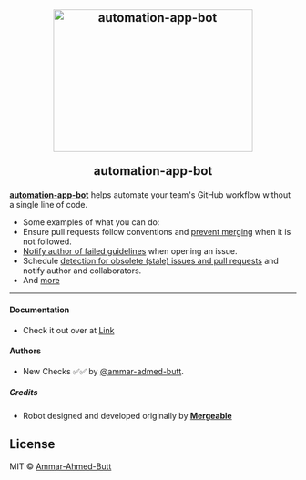 <h2 align="center">
  <img src="https://github-production-user-asset-6210df.s3.amazonaws.com/85288256/239511199-329394bc-099d-4f70-8506-7a5492eea248.gif" alt="automation-app-bot" width="350" height="250">
  <br>
  <p>automation-app-bot</p>
</h2>
<p align="left">
  <a href="https://github.com/apps/automation-app-bot"> </a>
</p>

**[automation-app-bot]** helps automate your team's GitHub workflow without a single line of code.
- Some examples of what you can do:
- Ensure pull requests follow conventions and [prevent merging][comment-if-guidelines-not-met] when it is not followed.
- [Notify author of failed guidelines][comment] when opening an issue.
- Schedule [detection for obsolete (stale) issues and pull requests][staleness] and notify author and collaborators.
- And [more][configuration]
---
#### Documentation
- Check it out over at [Link]

#### Authors
- New Checks ✅✅ by [@ammar-admed-butt](https://www.linkedin.com/in/ammar-ahmed-butt).

##### Credits

- Robot designed and developed originally by **[Mergeable]**

## License

MIT © [Ammar-Ahmed-Butt](https://github.com/ammar-ahmed-butt)

[comment-if-guidelines-not-met]: https://mergeable.readthedocs.io/en/latest/recipes.html#comment-if-guidelines-not-met
[comment]: https://mergeable.readthedocs.io/en/latest/actions/comment.html
[staleness]: https://mergeable.readthedocs.io/en/latest/recipes.html#check-stale-pr-and-issues
[configuration]: https://mergeable.readthedocs.io/en/latest/configuration.html
[automation-app-bot]: https://github.com/apps/automation-app-bot
[Link]: https://mergeable.readthedocs.io/en/latest/index.html
[Mergeable]: https://github.com/mergeability/mergeable 
